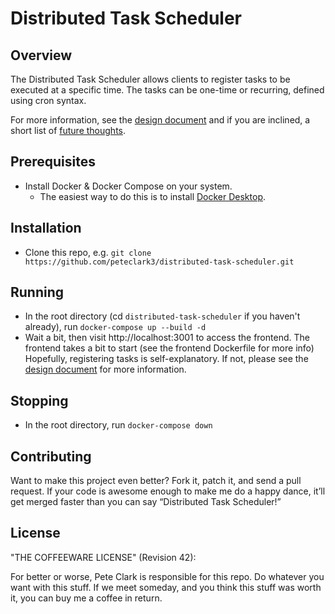 # Distributed Task Scheduler

## Overview

The Distributed Task Scheduler allows clients to register tasks to be executed at a specific time. The tasks can be one-time or recurring, defined using cron syntax.  

For more information, see the [design document](docs/design.md) and if you are inclined, a short list of [future thoughts](docs/future.md).

## Prerequisites
- Install Docker & Docker Compose on your system.  
  - The easiest way to do this is to install [Docker Desktop](https://docs.docker.com/compose/install/#scenario-one-install-docker-desktop). 

## Installation
- Clone this repo, e.g. `git clone https://github.com/peteclark3/distributed-task-scheduler.git`

## Running
- In the root directory (cd `distributed-task-scheduler` if you haven't already), run `docker-compose up --build -d`
- Wait a bit, then visit http://localhost:3001 to access the frontend.  The frontend takes a bit to start (see the frontend Dockerfile for more info)  Hopefully, registering tasks is self-explanatory.  If not, please see the [design document](docs/design.md) for more information.

## Stopping
- In the root directory, run `docker-compose down`

## Contributing

Want to make this project even better? Fork it, patch it, and send a pull request. If your code is awesome enough to make me do a happy dance, it’ll get merged faster than you can say “Distributed Task Scheduler!”


## License

"THE COFFEEWARE LICENSE" (Revision 42):

For better or worse, Pete Clark is responsible for this repo. Do whatever you want with this stuff. If we meet someday, and you think this stuff was worth it, you can buy me a coffee in return. 
